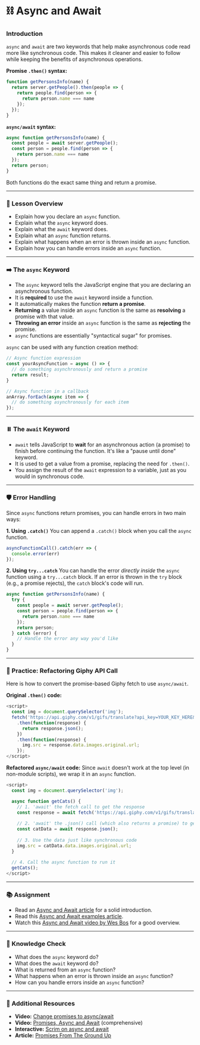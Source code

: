 # ⛓️ Async and Await

### Introduction

`async` and `await` are two keywords that help make asynchronous code read more like synchronous code. This makes it cleaner and easier to follow while keeping the benefits of asynchronous operations.

**Promise `.then()` syntax:**

```javascript
function getPersonsInfo(name) {
  return server.getPeople().then(people => {
    return people.find(person => {
      return person.name === name
    });
  });
}
```

**`async/await` syntax:**

```javascript
async function getPersonsInfo(name) {
  const people = await server.getPeople();
  const person = people.find(person => {
    return person.name === name
  });
  return person;
}
```

Both functions do the exact same thing and return a promise.

-----

### 📝 Lesson Overview

  * Explain how you declare an `async` function.
  * Explain what the `async` keyword does.
  * Explain what the `await` keyword does.
  * Explain what an `async` function returns.
  * Explain what happens when an error is thrown inside an `async` function.
  * Explain how you can handle errors inside an `async` function.

-----

### ➡️ The `async` Keyword

  * The `async` keyword tells the JavaScript engine that you are declaring an asynchronous function.
  * It is **required** to use the `await` keyword inside a function.
  * It automatically makes the function **return a promise**.
  * **Returning** a value inside an `async` function is the same as **resolving** a promise with that value.
  * **Throwing an error** inside an `async` function is the same as **rejecting** the promise.
  * `async` functions are essentially "syntactical sugar" for promises.

`async` can be used with any function creation method:

```javascript
// Async function expression
const yourAsyncFunction = async () => {
  // do something asynchronously and return a promise
  return result;
}

// Async function in a callback
anArray.forEach(async item => {
  // do something asynchronously for each item
});
```

-----

### ⏸️ The `await` Keyword

  * `await` tells JavaScript to **wait** for an asynchronous action (a promise) to finish before continuing the function. It's like a "pause until done" keyword.
  * It is used to get a value from a promise, replacing the need for `.then()`.
  * You assign the result of the `await` expression to a variable, just as you would in synchronous code.

-----

### 🛡️ Error Handling

Since `async` functions return promises, you can handle errors in two main ways:

**1. Using `.catch()`**
You can append a `.catch()` block when you call the `async` function.

```javascript
asyncFunctionCall().catch(err => {
  console.error(err)
});
```

**2. Using `try...catch`**
You can handle the error *directly inside* the `async` function using a `try...catch` block. If an error is thrown in the `try` block (e.g., a promise rejects), the `catch` block's code will run.

```javascript
async function getPersonsInfo(name) {
  try {
    const people = await server.getPeople();
    const person = people.find(person => {
      return person.name === name
    });
    return person;
  } catch (error) {
    // Handle the error any way you'd like
  }
}
```

-----

### 🔄 Practice: Refactoring Giphy API Call

Here is how to convert the promise-based Giphy fetch to use `async/await`.

**Original `.then()` code:**

```javascript
<script>
  const img = document.querySelector('img');
  fetch('https://api.giphy.com/v1/gifs/translate?api_key=YOUR_KEY_HERE&s=cats')
    .then(function(response) {
      return response.json();
    })
    .then(function(response) {
      img.src = response.data.images.original.url;
    });
</script>
```

**Refactored `async/await` code:**
Since `await` doesn't work at the top level (in non-module scripts), we wrap it in an `async` function.

```javascript
<script>
  const img = document.querySelector('img');

  async function getCats() {
    // 1. 'await' the fetch call to get the response
    const response = await fetch('https://api.giphy.com/v1/gifs/translate?api_key=YOUR_KEY_HERE&s=cats');
    
    // 2. 'await' the .json() call (which also returns a promise) to get the data
    const catData = await response.json();
    
    // 3. Use the data just like synchronous code
    img.src = catData.data.images.original.url;
  }
  
  // 4. Call the async function to run it
  getCats();
</script>
```

-----

### 📚 Assignment

  * Read an [Async and Await article](https://javascript.info/async-await) for a solid introduction.
  * Read this [Async and Await examples article](https://www.javascripttutorial.net/es-next/javascript-async-await/).
  * Watch this [Async and Await video by Wes Bos](https://www.google.com/search?q=https://www.youtube.com/watch%3Fv%3DSgQhS11nS-w) for a good overview.

-----

### 🤔 Knowledge Check

  * What does the `async` keyword do?
  * What does the `await` keyword do?
  * What is returned from an `async` function?
  * What happens when an error is thrown inside an `async` function?
  * How can you handle errors inside an `async` function?

-----

### 🔗 Additional Resources

  * **Video:** [Change promises to async/await](https://www.google.com/search?q=https://www.youtube.com/watch%3Fv%3D5-0n-nQ-jDk)
  * **Video:** [Promises, Async and Await](https://www.youtube.com/watch?v=li7FzDHYZpc) (comprehensive)
  * **Interactive:** [Scrim on async and await](https://www.google.com/search?q=https://scrimba.com/g/gasync)
  * **Article:** [Promises From The Ground Up](https://www.google.com/search?q=https://blog.webf.io/promises-from-the-ground-up/)